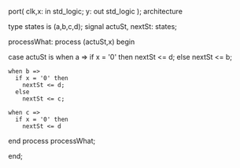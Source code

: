 port(
  clk,x: in std_logic;
  y:    out std_logic
);
architecture

type states  is (a,b,c,d);
signal actuSt, nextSt: states;

processWhat: process (actuSt,x) begin

  case actuSt is
    when a => 
      if x = '0' then
        nextSt <= d;
      else 
        nextSt <= b;

    when b => 
      if x = '0' then
        nextSt <= d;
      else 
        nextSt <= c;

    when c =>
      if x = '0' then
        nextSt <= d
        

end process processWhat;

end;